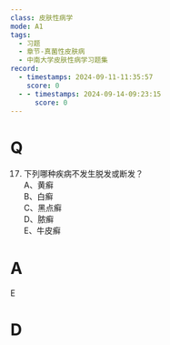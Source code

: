 ```yaml
---
class: 皮肤性病学
mode: A1
tags:
  - 习题
  - 章节-真菌性皮肤病
  - 中南大学皮肤性病学习题集
record:
  - timestamps: 2024-09-11-11:35:57
    score: 0
  - - timestamps: 2024-09-14-09:23:15
      score: 0
---
```


# Q
17. 下列哪种疾病不发生脱发或断发？  
A、黄癣  
B、白癣  
C、黑点癣  
D、脓癣  
E、牛皮癣  
# A
E
# D
